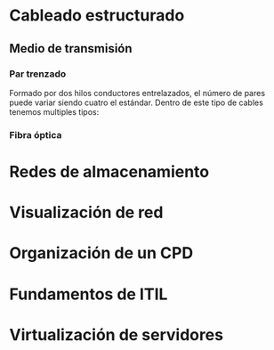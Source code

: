 # Cableado estructurado
## Medio de transmisión
### Par trenzado
Formado por dos hilos conductores entrelazados, el número de pares puede variar siendo cuatro el estándar. Dentro de este tipo de cables tenemos multiples tipos:

### Fibra óptica
# Redes de almacenamiento
# Visualización de red
# Organización de un CPD
# Fundamentos de ITIL
# Virtualización de servidores